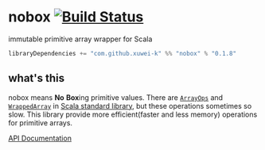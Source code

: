 # nobox [![Build Status](https://secure.travis-ci.org/xuwei-k/nobox.png?branch=master)](http://travis-ci.org/xuwei-k/nobox)

immutable primitive array wrapper for Scala

```scala
libraryDependencies += "com.github.xuwei-k" %% "nobox" % "0.1.8"
```

## what's this

nobox means **No** **Box**ing primitive values.
There are [`ArrayOps`](https://github.com/scala/scala/blob/v2.10.3/src/library/scala/collection/mutable/ArrayOps.scala) and [`WrappedArray`](https://github.com/scala/scala/blob/v2.10.3/src/library/scala/collection/mutable/WrappedArray.scala) in [Scala standard library](http://docs.scala-lang.org/overviews/collections/arrays.html), but these operations sometimes so slow.
This library provide more efficient(faster and less memory) operations for primitive arrays.


[API Documentation](https://oss.sonatype.org/service/local/repositories/releases/archive/com/github/xuwei-k/nobox_2.10/0.1.8/nobox_2.10-0.1.8-javadoc.jar/!/index.html)

